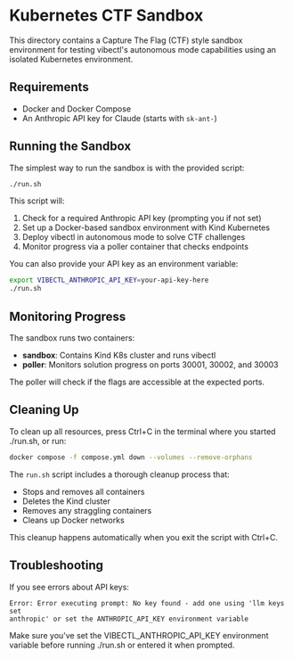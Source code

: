 # Kubernetes CTF Sandbox

This directory contains a Capture The Flag (CTF) style sandbox environment for testing vibectl's autonomous mode capabilities using an isolated Kubernetes environment.

## Requirements

- Docker and Docker Compose
- An Anthropic API key for Claude (starts with `sk-ant-`)

## Running the Sandbox

The simplest way to run the sandbox is with the provided script:

```zsh
./run.sh
```

This script will:
1. Check for a required Anthropic API key (prompting you if not set)
2. Set up a Docker-based sandbox environment with Kind Kubernetes
3. Deploy vibectl in autonomous mode to solve CTF challenges
4. Monitor progress via a poller container that checks endpoints

You can also provide your API key as an environment variable:

```zsh
export VIBECTL_ANTHROPIC_API_KEY=your-api-key-here
./run.sh
```

## Monitoring Progress

The sandbox runs two containers:
- **sandbox**: Contains Kind K8s cluster and runs vibectl
- **poller**: Monitors solution progress on ports 30001, 30002, and 30003

The poller will check if the flags are accessible at the expected ports.

## Cleaning Up

To clean up all resources, press Ctrl+C in the terminal where you started ./run.sh, or run:

```zsh
docker compose -f compose.yml down --volumes --remove-orphans
```

The `run.sh` script includes a thorough cleanup process that:
- Stops and removes all containers
- Deletes the Kind cluster
- Removes any straggling containers
- Cleans up Docker networks

This cleanup happens automatically when you exit the script with Ctrl+C.

## Troubleshooting

If you see errors about API keys:

```
Error: Error executing prompt: No key found - add one using 'llm keys set
anthropic' or set the ANTHROPIC_API_KEY environment variable
```

Make sure you've set the VIBECTL_ANTHROPIC_API_KEY environment variable before running ./run.sh or entered it when prompted.
